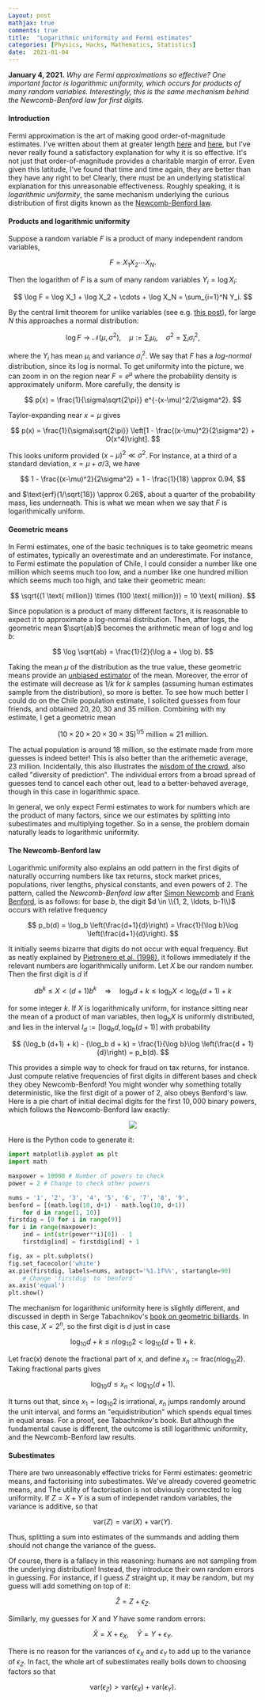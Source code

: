 ```yaml
---
Layout: post
mathjax: true
comments: true
title:  "Logarithmic uniformity and Fermi estimates"
categories: [Physics, Hacks, Mathematics, Statistics]
date:  2021-01-04
---
```


**January 4, 2021.** *Why are Fermi approximations so effective? One
  important factor is logarithmic uniformity, which occurs for products of
  many random variables. Interestingly, this is the same mechanism
  behind the Newcomb-Benford law for first digits.*

#### Introduction

Fermi approximation is the art of making good order-of-magnitude estimates.
I've written about them
at greater length
[here](https://hapax.github.io/assets/fermi-estimates.pdf) and
[here](https://hapax.github.io/physics/teaching/hacks/napkin-hacks/#sec-3),
but I've never really found a satisfactory explanation for why it is so effective.
It's not just that order-of-magnitude provides a charitable margin of
error.
Even given this latitude, I've found that time and time again, they
are better than they have any right to be!
Clearly, there must be an underlying statistical explanation for this
unreasonable effectiveness.
Roughly speaking, it is *logarithmic uniformity*, the same mechanism underlying the
curious distribution of first digits known as the
[Newcomb-Benford law](https://en.wikipedia.org/wiki/Benford%27s_law).

#### Products and logarithmic uniformity

Suppose a random variable $F$ is a product of many independent random
variables,

$$
F = X_1 X_2 \cdots X_N.
$$

Then the logarithm of $F$ is a sum of many random variables $Y_i =
\log X_i$:

$$
\log F = \log X_1 + \log X_2 + \cdots + \log X_N = \sum_{i=1}^N Y_i.
$$

By the central limit theorem for unlike variables (see
e.g. [this post](https://hapax.github.io/hacks/mathematics/statistics/clt/)),
for large $N$ this approaches a normal distribution:

$$
\log F \to \mathcal{N}(\mu, \sigma^2), \quad \mu := \sum_i \mu_i,
\quad \sigma^2 = \sum_i \sigma_i^2,
$$

where the $Y_i$ has mean $\mu_i$ and variance $\sigma_i^2$.
We say that $F$ has a *log-normal* distribution, since its log is
normal.
To get uniformity into the picture, we can zoom in on the region near
$F = e^\mu$ where the probability density is approximately uniform.
More carefully, the density is

$$
p(x) = \frac{1}{\sigma\sqrt{2\pi}} e^{-(x-\mu)^2/2\sigma^2}.
$$

Taylor-expanding near $x = \mu$ gives

$$
p(x) = \frac{1}{\sigma\sqrt{2\pi}}
\left[1 - \frac{(x-\mu)^2}{2\sigma^2} + O(x^4)\right].
$$

This looks uniform provided $(x - \mu)^2 \ll \sigma^2$.
For instance, at a third of a standard deviation, $x = \mu + \sigma/3$,
we have

$$
1 - \frac{(x-\mu)^2}{2\sigma^2} = 1 - \frac{1}{18} \approx 0.94,
$$

and $\text{erf}(1/\sqrt{18}) \approx 0.26$, about a quarter of the
probability mass, lies underneath.
This is what we mean when we say that $F$ is logarithmically uniform.

#### Geometric means

In Fermi estimates, one of the basic techniques is to take geometric
means of estimates, typically an overestimate and an underestimate.
For instance, to Fermi estimate the population of Chile, I could
consider a number like one million which seems much too low, and a
number like one hundred million which seems much too high, and take
their geometric mean:

$$
\sqrt{(1 \text{ million}) \times (100 \text{ million})} = 10 \text{ million}.
$$

Since population is a product of many different factors, it is
reasonable to expect it to approximate a log-normal distribution.
Then, after logs, the geometric mean $\sqrt{ab}$ becomes the
arithmetic mean of $\log a$ and $\log b$:

$$
\log \sqrt{ab} = \frac{1}{2}(\log a + \log b).
$$

Taking the mean $\mu$ of the distribution as the true value, these
geometric means provide an
[unbiased estimator](https://en.wikipedia.org/wiki/Bias_of_an_estimator)
of the mean.
Moreover, the error of the estimate will decrease as $1/k$ for $k$
samples (assuming human estimates sample from the distribution), so more is better.
To see how much better I could do on the Chile population estimate, I
solicited guesses from four friends, and obtained $20, 20, 30$ and $35$
million.
Combining with my estimate, I get a geometric mean

$$
(10 \times 20 \times 20 \times 30 \times 35)^{1/5} \text{ million}
\approx 21 \text{ million}.
$$

The actual population is around $18$ million, so the estimate made
from more guesses is indeed better!
This is also better than the arithemetic average, $23$ million.
Incidentally, this also illustrates the
[wisdom of the crowd](https://hapax.github.io/physics/mathematics/statistics/crowd/),
also called "diversity of prediction".
The individual errors from a broad spread of guesses tend to cancel
each other out, lead to a better-behaved average, though in this case
in logarithmic space.

In general, we only expect Fermi estimates to work for numbers which
are the product of many factors, since we our estimates by splitting
into subestimates and multiplying together.
So in a sense, the problem domain naturally leads to logarithmic
uniformity.

#### The Newcomb-Benford law

Logarithmic uniformity also explains an odd pattern in the first
digits of naturally occurring numbers like tax returns, stock market
prices, populations, river lengths, physical constants, and even
powers of $2$.
The pattern, called the *Newcomb-Benford law* after
[Simon Newcomb](https://en.wikipedia.org/wiki/Simon_Newcomb) and
[Frank Benford](https://en.wikipedia.org/wiki/Frank_Benford), is as
follows: for base $b$, the digit $d \in \\{1, 2, \ldots, b-1\\}$
occurs with relative frequency

$$
p_b(d) = \log_b \left(\frac{d+1}{d}\right) = \frac{1}{\log b}\log \left(\frac{d+1}{d}\right).
$$

It initially seems bizarre that digits do not occur with equal
frequency.
But as neatly explained by
[Pietronero et al. (1998)](https://arxiv.org/pdf/cond-mat/9808305.pdf),
it follows immediately if the relevant numbers are logarithmically uniform.
Let $X$ be our random number.
Then the first digit is $d$ if

$$
db^k \leq X < (d+1)b^{k} \quad \Longrightarrow \quad \log_b d + k \leq
\log_b X < \log_b(d+1) + k
$$

for some integer $k$.
If $X$ is logarithmically uniform, for instance sitting near the mean
of a product of man variables, then $\log_b X$ is uniformly
distributed, and lies in the interval $I_d :=
[\log_b d, \log_b (d+1)]$ with probability

$$
(\log_b (d+1) + k) - (\log_b d + k) = \frac{1}{\log b}\log \left(\frac{d +
1}{d}\right) = p_b(d).
$$

This provides a simple way to check for fraud on tax returns, for
instance.
Just compute relative frequencies of first digits in different bases
and check they obey Newcomb-Benford!
You might wonder why something totally deterministic, like the first
digit of a power of $2$, also obeys Benford's law.
Here is a pie chart of initial decimal digits for the first $10,000$ binary
powers, which follows the Newcomb-Benford law exactly:

<figure>
    <div style="text-align:center"><img src
    ="/images/posts/benford1.png"/>
	</div>
	</figure>

Here is the Python code to generate it:

```python
import matplotlib.pyplot as plt
import math

maxpower = 10000 # Number of powers to check
power = 2 # Change to check other powers

nums = '1', '2', '3', '4', '5', '6', '7', '8', '9',
benford = [(math.log(10, d+1) - math.log(10, d+1))
    for d in range(1, 10)]
firstdig = [0 for i in range(9)]
for i in range(maxpower):
	ind = int(str(power**i)[0]) - 1
	firstdig[ind] = firstdig[ind] + 1

fig, ax = plt.subplots()
fig.set_facecolor('white')
ax.pie(firstdig, labels=nums, autopct='%1.1f%%', startangle=90)
    # Change 'firstdig' to 'benford'
ax.axis('equal')
plt.show()
```

The mechanism for logarithmic uniformity here is slightly different,
and discussed in depth in Serge Tabachnikov's
[book on geometric billiards](http://www.personal.psu.edu/sot2/books/billiardsgeometry.pdf).
In this case, $X = 2^n$, so the first digit is $d$ just in case

$$
\log_{10}d + k \leq n\log_{10} 2 < \log_{10}(d + 1) + k.
$$

Let $\text{frac}(x)$ denote the fractional part of $x$, and define
$x_n := \text{frac}(n\log_{10} 2)$.
Taking fractional parts gives

$$
\log_{10}d \leq x_n < \log_{10}(d + 1).
$$

It turns out that, since $x_1 = \log_{10} 2$ is irrational,
$x_n$ jumps randomly around the unit interval, and forms an
"equidistribution" which spends equal times in equal areas.
For a proof, see Tabachnikov's book.
But although the fundamental cause is different, the outcome is still
logarithmic uniformity, and the Newcomb-Benford law results.

#### Subestimates

There are two unreasonably effective tricks for Fermi estimates:
geometric means, and factorising into subestimates.
We've already covered geometric means, and 
The utility of factorisation is not obviously connected to log
uniformity.
If $Z = X + Y$ is a sum of independet random variables, the variance
is additive, so that

$$
\text{var}(Z) = \text{var}(X) + \text{var}(Y).
$$

Thus, splitting a sum into estimates of the summands and adding them
should not change the variance of the guess.

Of course, there is a fallacy in this reasoning: humans are not
sampling from the underlying distribution!
Instead, they introduce their own random errors in guessing.
For instance, if I guess $Z$ straight up, it may be random, but my
guess will add something on top of it:

$$
\hat{Z} = Z + \epsilon_Z.
$$

Similarly, my guesses for $X$ and $Y$ have some random errors:

$$
\hat{X} = X + \epsilon_X, \quad \hat{Y} = Y + \epsilon_Y.
$$

There is no reason for the variances of $\epsilon_X$ and $\epsilon_Y$
to add up to the variance of $\epsilon_Z$.
In fact, the whole art of subestimates really boils down to choosing
factors so that

$$
\text{var}(\epsilon_Z) > \text{var}(\epsilon_X) + \text{var}(\epsilon_Y).
$$

<!--
The Lyapunov condition holds for a sum of independent random
variables.
By taking an exponential, we can turn it into a result for a *product* of
independent variables.
Let $X_i, \mu_i, \sigma_i^2$ be as above, and $X_i = \log Y_i$.
Then

$$
\exp\left[\sum_{i=1}^N X_i\right] = \prod_{i = 1}^N Y_i \to \log
\mathcal{N}(\mu, \sigma^2).
$$

The distribution on the right is not a normal, but a *log-normal*.
It is simply what the normal distribution looks like when viewed in
terms of a variable $y > 0$ defined by $x = \log y$.
In order to plot the density, we use the fact that $dx =
dy/y$, and hence

$$
p(x)\, dx = \frac{dx}{\sqrt{2\pi}\sigma}
e^{-\frac{(x-\mu)^2}{2\sigma^2}} = \frac{dy}{\sqrt{2\pi}\sigma y}
e^{-\frac{(\log y-\mu)^2}{2\sigma^2}}.
$$

So, this is distribution that a product of many independent factors
converges to. -->

<!-- https://arxiv.org/pdf/cond-mat/9808305.pdf -->

